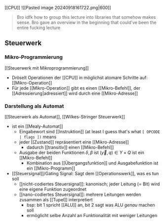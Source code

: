 [[CPU]]
![[Pasted image 20240918161722.png|600]]

> Bro idfk how to group this lecture into libraries that somehow makes sense. Bro gave an overview in the beginning that could've been the entire fucking lecture


## Steuerwerk
### Mikro-Programmierung
[[Steuerwerk mit Mikroprogrammierung]]
- Dröselt Operationen der [[CPU]] in möglichst atomare Schritte auf: [[Mikro-Operation]]
- Für jede [[Mikro-Operation]] gibt es einen [[Mikro-Befehl]], der [[Adressierung|adressiert]] wird durch eine [[Mikro-Adresse]]

### Darstellung als Automat
[[Steuerwerk als Automat]], [[Wilkes-Stringer Steuerwerk]]
- ist ein [[Mealy-Automat]]
	- Eingabewort sind [[Instruktion]] (at least I guess that's what `[ OPCODE | flags ])` means 
	- jeder [[Zustand]] repräsentiert eine [[Mikro-Adresse]]
		- dadurch [[transitiv]] einen [[Mikro-Befehl]]
	- Ausgabe der beiden Funktionen $\delta, \beta$ ist $(\vec{y}, q) \in Y \times Q$ ist ein [[Mikro-Befehl]]
		- Kombination aus [[Übergangsfunktion]] und Ausgabefunktion ist ein [[Mikro-Programm]]
- [[Steuersignal]]/Gating Signal: Sagt dem [[Operationswerk]], was es tun soll
	- [[nicht-codiertes Steuersignal]]: kanonisch; jeder Leitung (= Bit) wird eine eigene Funktion zugeordnet
	- [[nano-codiertes Steuersignal]]: mehrere Leitungen werden zusammen als [[Tupel]] interpretiert
		- bsp: bit 1 spricht [[ALU]] an, bit 2 sagt was ALU _genau_ machen soll
		- ermöglicht selbe Anzahl an Funktionalität mit weniger Leitungen